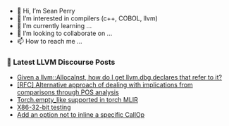 - 👋 Hi, I’m Sean Perry
- 👀 I’m interested in compilers (c++, COBOL, llvm)
- 🌱 I’m currently learning ...
- 💞️ I’m looking to collaborate on ...
- 📫 How to reach me ...

<!---
s66perry/s66perry is a ✨ special ✨ repository because its `README.md` (this file) appears on your GitHub profile.
You can click the Preview link to take a look at your changes.
--->
### 📕 Latest LLVM Discourse Posts

<!-- DISCOURSE-LLVM:START -->
- [Given a llvm::AllocaInst, how do I get llvm.dbg.declares that refer to it?](https://discourse.llvm.org/t/given-a-llvm-allocainst-how-do-i-get-llvm-dbg-declares-that-refer-to-it/65609#post_1)
- [[RFC] Alternative approach of dealing with implications from comparisons through POS analysis](https://discourse.llvm.org/t/rfc-alternative-approach-of-dealing-with-implications-from-comparisons-through-pos-analysis/65601#post_3)
- [Torch.empty_like supported in torch MLIR](https://discourse.llvm.org/t/torch-empty-like-supported-in-torch-mlir/65595#post_2)
- [X86-32-bit testing](https://discourse.llvm.org/t/x86-32-bit-testing/65480#post_6)
- [Add an option not to inline a specific CallOp](https://discourse.llvm.org/t/add-an-option-not-to-inline-a-specific-callop/65608#post_1)
<!-- DISCOURSE-LLVM:END -->
